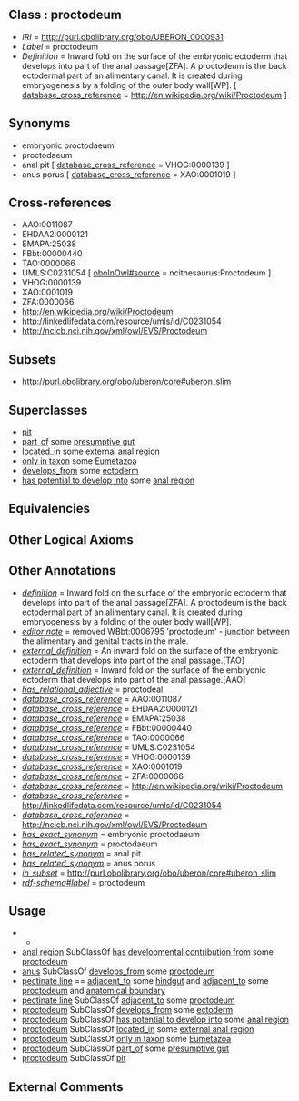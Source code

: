 
## Class : proctodeum

 * *IRI* = http://purl.obolibrary.org/obo/UBERON_0000931
 * *Label* = proctodeum
 * *Definition* = Inward fold on the surface of the embryonic ectoderm that develops into part of the anal passage[ZFA]. A proctodeum is the back ectodermal part of an alimentary canal. It is created during embryogenesis by a folding of the outer body wall[WP]. [ [database_cross_reference](../../ef/oboInOwl#hasDbXref.md) = http://en.wikipedia.org/wiki/Proctodeum ]

## Synonyms

 * embryonic proctodaeum
 * proctodaeum
 * anal pit [ [database_cross_reference](../../ef/oboInOwl#hasDbXref.md) = VHOG:0000139 ]
 * anus porus [ [database_cross_reference](../../ef/oboInOwl#hasDbXref.md) = XAO:0001019 ]

## Cross-references

 * AAO:0011087
 * EHDAA2:0000121
 * EMAPA:25038
 * FBbt:00000440
 * TAO:0000066
 * UMLS:C0231054 [ [oboInOwl#source](../../ce/oboInOwl#source.md) = ncithesaurus:Proctodeum ]
 * VHOG:0000139
 * XAO:0001019
 * ZFA:0000066
 * http://en.wikipedia.org/wiki/Proctodeum
 * http://linkedlifedata.com/resource/umls/id/C0231054
 * http://ncicb.nci.nih.gov/xml/owl/EVS/Proctodeum

## Subsets

 * http://purl.obolibrary.org/obo/uberon/core#uberon_slim

## Superclasses

 * [pit](../../UBERON/66/UBERON_0016566.md)
 * [part_of](../../BFO/50/BFO_0000050.md) some [presumptive gut](../../UBERON/26/UBERON_0007026.md)
 * [located_in](../../RO/25/RO_0001025.md) some [external anal region](../../UBERON/69/UBERON_0012469.md)
 * [only in taxon](../../RO/60/RO_0002160.md) some [Eumetazoa](../../NCBITaxon/72/NCBITaxon_6072.md)
 * [develops_from](../../RO/02/RO_0002202.md) some [ectoderm](../../UBERON/24/UBERON_0000924.md)
 * [has potential to develop into](../../RO/87/RO_0002387.md) some [anal region](../../UBERON/53/UBERON_0001353.md)

## Equivalencies


## Other Logical Axioms


## Other Annotations

 * *[definition](../../IAO/15/IAO_0000115.md)* = Inward fold on the surface of the embryonic ectoderm that develops into part of the anal passage[ZFA]. A proctodeum is the back ectodermal part of an alimentary canal. It is created during embryogenesis by a folding of the outer body wall[WP].
 * *[editor note](../../IAO/16/IAO_0000116.md)* = removed WBbt:0006795 'proctodeum' - junction between the alimentary and genital tracts in the male.
 * *[external_definition](../../UBPROP/01/UBPROP_0000001.md)* = An inward fold on the surface of the embryonic ectoderm that develops into part of the anal passage.[TAO]
 * *[external_definition](../../UBPROP/01/UBPROP_0000001.md)* = Inward fold on the surface of the embryonic ectoderm that develops into part of the anal passage.[AAO]
 * *[has_relational_adjective](../../UBPROP/07/UBPROP_0000007.md)* = proctodeal
 * *[database_cross_reference](../../ef/oboInOwl#hasDbXref.md)* = AAO:0011087
 * *[database_cross_reference](../../ef/oboInOwl#hasDbXref.md)* = EHDAA2:0000121
 * *[database_cross_reference](../../ef/oboInOwl#hasDbXref.md)* = EMAPA:25038
 * *[database_cross_reference](../../ef/oboInOwl#hasDbXref.md)* = FBbt:00000440
 * *[database_cross_reference](../../ef/oboInOwl#hasDbXref.md)* = TAO:0000066
 * *[database_cross_reference](../../ef/oboInOwl#hasDbXref.md)* = UMLS:C0231054
 * *[database_cross_reference](../../ef/oboInOwl#hasDbXref.md)* = VHOG:0000139
 * *[database_cross_reference](../../ef/oboInOwl#hasDbXref.md)* = XAO:0001019
 * *[database_cross_reference](../../ef/oboInOwl#hasDbXref.md)* = ZFA:0000066
 * *[database_cross_reference](../../ef/oboInOwl#hasDbXref.md)* = http://en.wikipedia.org/wiki/Proctodeum
 * *[database_cross_reference](../../ef/oboInOwl#hasDbXref.md)* = http://linkedlifedata.com/resource/umls/id/C0231054
 * *[database_cross_reference](../../ef/oboInOwl#hasDbXref.md)* = http://ncicb.nci.nih.gov/xml/owl/EVS/Proctodeum
 * *[has_exact_synonym](../../ym/oboInOwl#hasExactSynonym.md)* = embryonic proctodaeum
 * *[has_exact_synonym](../../ym/oboInOwl#hasExactSynonym.md)* = proctodaeum
 * *[has_related_synonym](../../ym/oboInOwl#hasRelatedSynonym.md)* = anal pit
 * *[has_related_synonym](../../ym/oboInOwl#hasRelatedSynonym.md)* = anus porus
 * *[in_subset](../../et/oboInOwl#inSubset.md)* = http://purl.obolibrary.org/obo/uberon/core#uberon_slim
 * *[rdf-schema#label](../../el/rdf-schema#label.md)* = proctodeum

## Usage

 * -
 * [anal region](../../UBERON/53/UBERON_0001353.md) SubClassOf [has developmental contribution from](../../RO/54/RO_0002254.md) some [proctodeum](../../UBERON/31/UBERON_0000931.md)
 * [anus](../../UBERON/45/UBERON_0001245.md) SubClassOf [develops_from](../../RO/02/RO_0002202.md) some [proctodeum](../../UBERON/31/UBERON_0000931.md)
 * [pectinate line](../../UBERON/74/UBERON_0006574.md) == [adjacent_to](../../RO/20/RO_0002220.md) some [hindgut](../../UBERON/46/UBERON_0001046.md) and [adjacent_to](../../RO/20/RO_0002220.md) some [proctodeum](../../UBERON/31/UBERON_0000931.md) and [anatomical boundary](../../UBERON/15/UBERON_0000015.md)
 * [pectinate line](../../UBERON/74/UBERON_0006574.md) SubClassOf [adjacent_to](../../RO/20/RO_0002220.md) some [proctodeum](../../UBERON/31/UBERON_0000931.md)
 * [proctodeum](../../UBERON/31/UBERON_0000931.md) SubClassOf [develops_from](../../RO/02/RO_0002202.md) some [ectoderm](../../UBERON/24/UBERON_0000924.md)
 * [proctodeum](../../UBERON/31/UBERON_0000931.md) SubClassOf [has potential to develop into](../../RO/87/RO_0002387.md) some [anal region](../../UBERON/53/UBERON_0001353.md)
 * [proctodeum](../../UBERON/31/UBERON_0000931.md) SubClassOf [located_in](../../RO/25/RO_0001025.md) some [external anal region](../../UBERON/69/UBERON_0012469.md)
 * [proctodeum](../../UBERON/31/UBERON_0000931.md) SubClassOf [only in taxon](../../RO/60/RO_0002160.md) some [Eumetazoa](../../NCBITaxon/72/NCBITaxon_6072.md)
 * [proctodeum](../../UBERON/31/UBERON_0000931.md) SubClassOf [part_of](../../BFO/50/BFO_0000050.md) some [presumptive gut](../../UBERON/26/UBERON_0007026.md)
 * [proctodeum](../../UBERON/31/UBERON_0000931.md) SubClassOf [pit](../../UBERON/66/UBERON_0016566.md)

## External Comments

